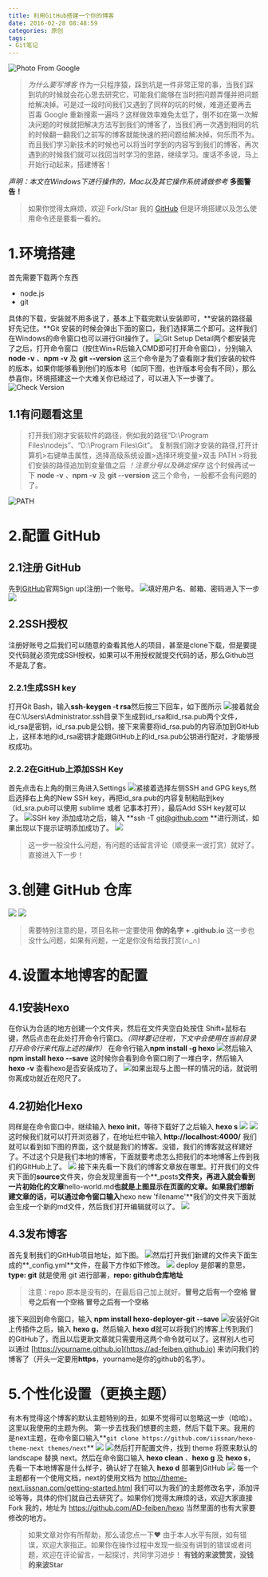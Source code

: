 ```yaml
---
title: 利用GitHub搭建一个你的博客
date: 2016-02-28 08:48:59
categories: 原创
tags: 
- Git笔记
---
```

![Photo From Google](http://upload-images.jianshu.io/upload_images/1917079-bbc62e5e352027e8.png?imageMogr2/auto-orient/strip%7CimageView2/2/w/1240)

>*为什么要写博客*
>作为一只程序猿，踩到坑是一件非常正常的事，当我们踩到坑的时候就会花心思去研究它，可能我们能够在当时把问题弄懂并把问题给解决掉。可是过一段时间我们又遇到了同样的坑的时候，难道还要再去 百毒 Google 重新搜索一遍吗？这样做效率难免太低了，倒不如在第一次解决问题的时候就把解决方法写到我们的博客了，当我们再一次遇到相同的坑的时候翻一翻我们之前写的博客就能快速的把问题给解决掉，何乐而不为。而且我们学习新技术的时候也可以将当时学到的内容写到我们的博客，再次遇到的时候我们就可以找回当时学习的思路，继续学习。废话不多说，马上开始行动起来，搭建博客！

*声明：本文在Windows下进行操作的，Mac以及其它操作系统请做参考* **多图警告！**
<!--more-->
>如果你觉得太麻烦，欢迎 Fork/Star 我的 [GitHub](https://github.com/AD-feiben/hexo) 但是环境搭建以及怎么使用命令还是要看一看的。

# 1.环境搭建
首先需要下载两个东西
* node.js
* git

具体的下载，安装就不用多说了，基本上下载完默认安装即可，**安装的路径最好先记住。**Git 安装的时候会弹出下面的窗口，我们选择第二个即可。这样我们在Windows的命令窗口也可以进行Git操作了。
![Git Setup Detail](http://upload-images.jianshu.io/upload_images/1917079-d279f8f09a9d0587.png?imageMogr2/auto-orient/strip%7CimageView2/2/w/1200)两个都安装完了之后，打开命令窗口（按住Win+R后输入CMD即可打开命令窗口），分别输入 **node -v** 、**npm -v** 及  **git --version** 这三个命令是为了查看刚才我们安装的软件的版本，如果你能够看到他们的版本号（如同下图，也许版本号会有不同），那么恭喜你，环境搭建这一个大难关你已经过了，可以进入下一步骤了。
![Check Version](http://upload-images.jianshu.io/upload_images/1917079-2c0ae66c2886eedb.png?imageMogr2/auto-orient/strip%7CimageView2/2/w/840)
## 1.1有问题看这里
>打开我们刚才安装软件的路径，例如我的路径“D:\Program Files\nodejs”、“D:\Program Files\Git”。
>复制我们刚才安装的路径,打开计算机>右键单击属性，选择高级系统设置>选择环境变量>双击 PATH >将我们安装的路径追加到变量值之后  *！注意分号以及确定保存*
>这个时候再试一下 **node -v** 、**npm -v** 及  **git --version** 这三个命令，一般都不会有问题的了。

![PATH](http://upload-images.jianshu.io/upload_images/1917079-f5ebafd2c0256c5f.png?imageMogr2/auto-orient/strip%7CimageView2/2/w/1240)
# 2.配置 GitHub
## 2.1注册 GitHub
先到[GitHub](https://github.com/)官网Sign up(注册)一个账号。
![](http://upload-images.jianshu.io/upload_images/1917079-937b97e258d38e41.png?imageMogr2/auto-orient/strip%7CimageView2/2/w/1240)填好用户名、邮箱、密码进入下一步
![](http://upload-images.jianshu.io/upload_images/1917079-b03b792d91ab0671.png?imageMogr2/auto-orient/strip%7CimageView2/2/w/1240)
## 2.2SSH授权
注册好账号之后我们可以随意的查看其他人的项目，甚至是clone下载，但是要提交代码就必须完成SSH授权，如果可以不用授权就提交代码的话，那么Github岂不是乱了套。
### 2.2.1生成SSH key
打开Git Bash，输入**ssh-keygen -t rsa**然后按三下回车，如下图所示
![](http://upload-images.jianshu.io/upload_images/1917079-79e0d9366df4b6d6.png?imageMogr2/auto-orient/strip%7CimageView2/2/w/1240)接着就会在C:\Users\Administrator.ssh目录下生成到id_rsa和id_rsa.pub两个文件，id_rsa是密钥，id_rsa.pub是公钥，接下来需要将id_rsa.pub的内容添加到GitHub上，这样本地的id_rsa密钥才能跟GitHub上的id_rsa.pub公钥进行配对，才能够授权成功。
### 2.2.2在GitHub上添加SSH Key
首先点击右上角的倒三角进入Settings
![](http://upload-images.jianshu.io/upload_images/1917079-e3d0c7eea2332037.png?imageMogr2/auto-orient/strip%7CimageView2/2/w/1240)紧接着选择左侧SSH and GPG keys,然后选择右上角的New SSH key，再把id_sra.pub的内容复制粘贴到key（id_sra.pub可以使用 sublime 或者 记事本打开），最后Add SSH key就可以了。
![](http://upload-images.jianshu.io/upload_images/1917079-9082e2dc5100b5ed.png?imageMogr2/auto-orient/strip%7CimageView2/2/w/1240)SSH key 添加成功之后，输入 **ssh -T git@github.com **进行测试，如果出现以下提示证明添加成功了。
![](http://upload-images.jianshu.io/upload_images/1917079-d8426bee3c9c6214.png?imageMogr2/auto-orient/strip%7CimageView2/2/w/1240)
>这一步一般没什么问题，有问题的话留言评论（顺便来一波打赏）就好了。直接进入下一步！

# 3.创建 GitHub 仓库

![](http://upload-images.jianshu.io/upload_images/1917079-112ad11f7974fd44.png?imageMogr2/auto-orient/strip%7CimageView2/2/w/1240)
![](http://upload-images.jianshu.io/upload_images/1917079-aaa2539f1226b466.png?imageMogr2/auto-orient/strip%7CimageView2/2/w/1240)
>需要特别注意的是，项目名称一定要使用 **你的名字 + .github.io**
>这一步也没什么问题，如果有问题，一定是你没有给我打赏(∩_∩)

# 4.设置本地博客的配置
## 4.1安装Hexo
在你认为合适的地方创建一个文件夹，然后在文件夹空白处按住 Shift+鼠标右键，然后点击在此处打开命令行窗口。*（同样要记住啦，下文中会使用在当前目录打开命令行来代指上述的操作）*
在命令行输入**npm install -g hexo**
![](http://upload-images.jianshu.io/upload_images/1917079-f3663d24b77c657f.png?imageMogr2/auto-orient/strip%7CimageView2/2/w/1240)然后输入  **npm install hexo --save**  这时候你会看到命令窗口刷了一堆白字，然后输入  **hexo -v**  查看hexo是否安装成功了。
![](http://upload-images.jianshu.io/upload_images/1917079-2ee108b687f83785.png?imageMogr2/auto-orient/strip%7CimageView2/2/w/1240)如果出现与上图一样的情况的话，就说明你离成功就近在咫尺了。
## 4.2初始化Hexo
同样是在命令窗口中，继续输入 **hexo init**，等待下载好了之后输入 **hexo s**
![](http://upload-images.jianshu.io/upload_images/1917079-0ef349bf31778b1f.png?imageMogr2/auto-orient/strip%7CimageView2/2/w/1240)
![](http://upload-images.jianshu.io/upload_images/1917079-e2459abaa5856b55.png?imageMogr2/auto-orient/strip%7CimageView2/2/w/1240)这时候我们就可以打开浏览器了，在地址栏中输入 **http://localhost:4000/** 我们就可以看到如下图的界面，这个就是我们的博客。没错，我们的博客就这样建好了。不过这个只是我们本地的博客，下面就要考虑怎么把我们的本地博客上传到我们的GitHub上了。
![](http://upload-images.jianshu.io/upload_images/1917079-76c91b2b5b635921.png?imageMogr2/auto-orient/strip%7CimageView2/2/w/1240)
接下来先看一下我们的博客文章放在哪里。打开我们的文件夹下面的**source**文件夹，你会发现里面有一个**_posts**文件夹，再进入就会看到一片初始化的文章**hello-world.md**也就是上图显示在页面的文章。如果我们想新建文章的话，可以通过命令窗口输入**hexo new 'filename'**我们的文件夹下面就会生成一个新的md文件，然后我们打开编辑就可以了。
![](http://upload-images.jianshu.io/upload_images/1917079-3c1d6dc9e4fd0599.png?imageMogr2/auto-orient/strip%7CimageView2/2/w/1240)

## 4.3发布博客
首先复制我们的GitHub项目地址，如下图。
![](http://upload-images.jianshu.io/upload_images/1917079-d3b4db2b572d72d8.png?imageMogr2/auto-orient/strip%7CimageView2/2/w/1240)然后打开我们新建的文件夹下面生成的**_config.yml**文件，在最下方作如下修改。
![](http://upload-images.jianshu.io/upload_images/1917079-dd0cc5ee5ab8c286.png?imageMogr2/auto-orient/strip%7CimageView2/2/w/1240)
deploy 是部署的意思，**type: git** 就是使用 git 进行部署，**repo: github仓库地址**
>注意：repo 原本是没有的，在最后自己加上就好。**冒号之后有一个空格 冒号之后有一个空格 冒号之后有一个空格**

接下来回到命令窗口，输入 **npm install hexo-deployer-git --save**
![](http://upload-images.jianshu.io/upload_images/1917079-ef7dd8222dc93fa9.png?imageMogr2/auto-orient/strip%7CimageView2/2/w/1240)安装好Git上传插件之后，输入 **hexo g**，然后输入 **hexo d**就可以将我们的博客上传到我们的GitHub了，而且以后更新文章就只需要用这两个命令就可以了。这样别人也可以通过 [https://yourname.github.io](https://ad-feiben.github.io) 来访问我们的博客了（开头一定要用**https**，yourname是你的github的名字）。

# 5.个性化设置（更换主题）
有木有觉得这个博客的默认主题特别的丑，如果不觉得可以忽略这一步（哈哈）。
这里以我使用的主题为例。
第一步去找我们想要的主题，然后下载下来。我用的是next主题，在命令窗口输入**`git clone https://github.com/iissnan/hexo-theme-next themes/next`**
![](http://upload-images.jianshu.io/upload_images/1917079-1e544cdcfc69626f.png?imageMogr2/auto-orient/strip%7CimageView2/2/w/1240)
![](http://upload-images.jianshu.io/upload_images/1917079-575bd78b61c2f0d7.png?imageMogr2/auto-orient/strip%7CimageView2/2/w/1240)然后打开配置文件，找到 theme 将原来默认的 landscape 替换 next。然后在命令窗口输入 **hexo clean** 、**hexo g** 及 **hexo s**，先看一下本地博客是什么样子，确认好了在输入 **hexo d** 部署到GitHub
![](http://upload-images.jianshu.io/upload_images/1917079-ac979cf65087b7b3.png?imageMogr2/auto-orient/strip%7CimageView2/2/w/1240)
每一个主题都有一个使用文档，next的使用文档为 http://theme-next.iissnan.com/getting-started.html 我们可以为我们的主题修改名字，添加评论等等，具体的你们就自己去研究了。如果你们觉得太麻烦的话，欢迎大家直接 Fork 我的，地址为 https://github.com/AD-feiben/hexo 当然里面的也有大家要修改的地方。

>如果文章对你有所帮助，那么请您点一下❤
>由于本人水平有限，如有错误，欢迎大家指正。如果你在操作过程中发现一些没有讲到的错误或者问题，欢迎在评论留言，一起探讨，共同学习进步！
>**有钱的来波赞赏，没钱的来波Star**